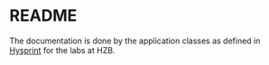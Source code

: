 # README
The documentation is done by the application classes as defined in [Hysprint](https://github.com/RoteKekse/nomad-hysprint) for the labs at HZB.
